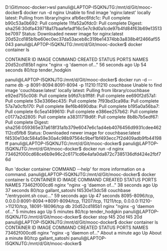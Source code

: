 D:\Git\mooc-docker>wsl
panuli@LAPTOP-I5QKNJTG:/mnt/d/Git/mooc-docker$ docker run -d nginx
Unable to find image 'nginx:latest' locally
latest: Pulling from library/nginx
afb6ec6fdc1c: Pull complete
b90c53a0b692: Pull complete
11fa52a0fdc0: Pull complete
Digest: sha256:30dfa439718a17baafefadf16c5e7c9d0a1cde97b4fd84f63b69e13513be7097
Status: Downloaded newer image for nginx:latest
20d52cd185b1be60ec0ec37da53aceb8c319be14374bb3a838b4f2466af55043
panuli@LAPTOP-I5QKNJTG:/mnt/d/Git/mooc-docker$ docker container ls  

CONTAINER ID        IMAGE               COMMAND                  CREATED             STATUS              PORTS               NAMES
20d52cd185b1        nginx               "nginx -g 'daemon of…"   56 seconds ago      Up 54 seconds       80/tcp              tender_hodgkin  

panuli@LAPTOP-I5QKNJTG:/mnt/d/Git/mooc-docker$ docker run -d --name db -p 8091-8094:8091-8094 -p 11210:11210 couchbase
Unable to find image 'couchbase:latest' locally
latest: Pulling from library/couchbase
e92ed755c008: Pull complete
b9fd7cb1ff8f: Pull complete
ee690f2d57a1: Pull complete
53e3366ec435: Pull complete
7f93bd3ca98a: Pull complete
57a7a0cfb170: Pull complete
8ef6b4690dba: Pull complete
b195a0a56ba7: Pull complete
6c5ea1499610: Pull complete
e386ee257b62: Pull complete
c0177a2d2805: Pull complete
a38311719d6f: Pull complete
8b8b7b5edf67: Pull complete
Digest: sha256:059365e37a618f31a1b379e6047e6c1ad4eb4076456d9931cdee462112cd5fb8
Status: Downloaded newer image for couchbase:latest
f4530e13dc584a59e30a4c98b97564c9bef1bf493ecc7f2d409adb9fb44198ff
panuli@LAPTOP-I5QKNJTG:/mnt/d/Git/mooc-docker$
panuli@LAPTOP-I5QKNJTG:/mnt/d/Git/mooc-docker$ docker run -d nginx
73462f000cd68ce6b9e96c2c6171cd6e4afa0da872c7385136dfd424e2fbf76d  

Run 'docker container COMMAND --help' for more information on a command.
panuli@LAPTOP-I5QKNJTG:/mnt/d/Git/mooc-docker$ docker container ls
CONTAINER ID        IMAGE               COMMAND                  CREATED             STATUS              PORTS                                                                                                              NAMES
73462f000cd6        nginx               "nginx -g 'daemon of…"   38 seconds ago      Up 37 seconds       80/tcp                                                                                                             gallant_satoshi
f4530e13dc58        couchbase           "/entrypoint.sh couc…"   59 seconds ago      Up 47 seconds       8095-8096/tcp, 0.0.0.0:8091-8094->8091-8094/tcp, 11207/tcp, 11211/tcp, 0.0.0.0:11210->11210/tcp, 18091-18096/tcp   db
20d52cd185b1        nginx               "nginx -g 'daemon of…"   5 minutes ago       Up 5 minutes        80/tcp                                                                                                             tender_hodgkin
panuli@LAPTOP-I5QKNJTG:/mnt/d/Git/mooc-docker$ docker stop f45 20d
f45
20d
panuli@LAPTOP-I5QKNJTG:/mnt/d/Git/mooc-docker$ docker container ls
CONTAINER ID        IMAGE               COMMAND                  CREATED              STATUS              PORTS               NAMES
73462f000cd6        nginx               "nginx -g 'daemon of…"   About a minute ago   Up About a minute   80/tcp              gallant_satoshi
panuli@LAPTOP-I5QKNJTG:/mnt/d/Git/mooc-docker$